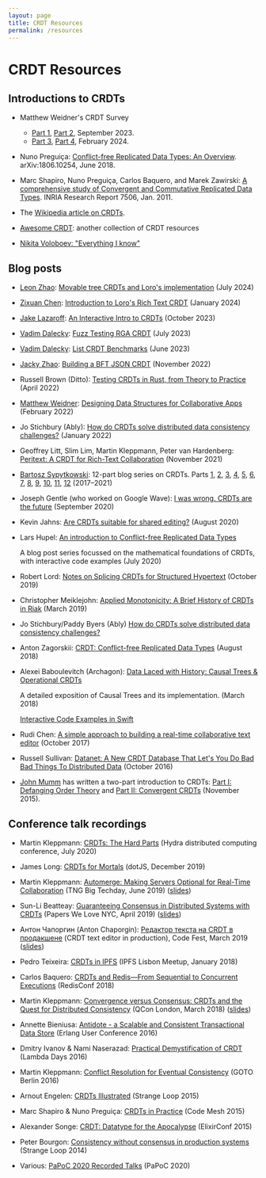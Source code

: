 ```yaml
---
layout: page
title: CRDT Resources
permalink: /resources
---
```


# CRDT Resources

## Introductions to CRDTs

* Matthew Weidner's CRDT Survey
  * [Part 1](https://mattweidner.com/2023/09/26/crdt-survey-1.html), [Part 2](https://mattweidner.com/2023/09/26/crdt-survey-2.html), September 2023.
  * [Part 3](https://mattweidner.com/2023/09/26/crdt-survey-3.html), [Part 4](https://mattweidner.com/2023/09/26/crdt-survey-4.html), February 2024.

* Nuno Pregui&ccedil;a:
  [Conflict-free Replicated Data Types: An Overview](https://arxiv.org/abs/1806.10254).
  arXiv:1806.10254, June 2018.

* Marc Shapiro, Nuno Pregui&ccedil;a, Carlos Baquero, and Marek Zawirski:
  [A comprehensive study of Convergent and Commutative Replicated Data Types](http://hal.inria.fr/inria-00555588/).
  INRIA Research Report 7506, Jan. 2011.

* The [Wikipedia article on CRDTs](https://en.wikipedia.org/wiki/Conflict-free_replicated_data_type).

* [Awesome CRDT](https://github.com/alangibson/awesome-crdt): another collection of CRDT resources

* [Nikita Voloboev: "Everything I know"](https://wiki.nikiv.dev/distributed-systems/crdt)

## Blog posts

* [Leon Zhao](https://github.com/Leeeon233):
  [Movable tree CRDTs and Loro's implementation](https://www.loro.dev/blog/movable-tree)
  (July 2024)

* [Zixuan Chen](https://github.com/zxch3n): 
  [Introduction to Loro's Rich Text CRDT](https://loro.dev/blog/loro-richtext)
  (January 2024)

* [Jake Lazaroff](https://jakelazaroff.com):
  [An Interactive Intro to CRDTs](https://jakelazaroff.com/words/an-interactive-intro-to-crdts/)
  (October 2023)
  
* [Vadim Dalecky](https://github.com/streamich):
  [Fuzz Testing RGA CRDT](https://jsonjoy.com/blog/fuzz-testing-rga-crdt)
  (July 2023)

* [Vadim Dalecky](https://github.com/streamich):
  [List CRDT Benchmarks](https://jsonjoy.com/blog/list-crdt-benchmarks)
  (June 2023)

* [Jacky Zhao](https://jzhao.xyz):
  [Building a BFT JSON CRDT](https://jzhao.xyz/posts/bft-json-crdt)
  (November 2022)

* Russell Brown (Ditto):
  [Testing CRDTs in Rust, from Theory to Practice](https://www.ditto.live/blog/testing-crdts-in-rust-from-theory-to-practice)
  (April 2022)

* [Matthew Weidner](https://mattweidner.com/):
  [Designing Data Structures for Collaborative Apps](https://mattweidner.com/2022/02/10/collaborative-data-design.html)
  (February 2022)

* Jo Stichbury (Ably):
  [How do CRDTs solve distributed data consistency challenges?](https://ably.com/blog/crdts-distributed-data-consistency-challenges)
  (January 2022)

* Geoffrey Litt, Slim Lim, Martin Kleppmann, Peter van Hardenberg:
  [Peritext: A CRDT for Rich-Text Collaboration](https://www.inkandswitch.com/peritext/)
  (November 2021)

* [Bartosz Sypytkowski](https://bartoszsypytkowski.com/): 12-part blog series on CRDTs. Parts
  [1](https://bartoszsypytkowski.com/the-state-of-a-state-based-crdts/),
  [2](https://bartoszsypytkowski.com/optimizing-state-based-crdts-1/),
  [3](https://bartoszsypytkowski.com/optimizing-state-based-crdts-part-2/),
  [4](https://bartoszsypytkowski.com/state-based-crdts-bounded-counter/),
  [5](https://bartoszsypytkowski.com/crdt-map/),
  [6](https://bartoszsypytkowski.com/operation-based-crdts-protocol/),
  [7](https://bartoszsypytkowski.com/operation-based-crdts-registers-and-sets/),
  [8](https://bartoszsypytkowski.com/operation-based-crdts-arrays-1/),
  [9](https://bartoszsypytkowski.com/operation-based-crdts-arrays-2/),
  [10](https://bartoszsypytkowski.com/operation-based-crdts-json-document/),
  [11](https://bartoszsypytkowski.com/pure-operation-based-crdts/),
  [12](https://bartoszsypytkowski.com/crdt-optimizations/)
  (2017–2021)

* Joseph Gentle (who worked on Google Wave):
  [I was wrong. CRDTs are the future](https://josephg.com/blog/crdts-are-the-future/)
  (September 2020)

* Kevin Jahns:
  [Are CRDTs suitable for shared editing?](https://blog.kevinjahns.de/are-crdts-suitable-for-shared-editing/)
  (August 2020)

* Lars Hupel:
  [An introduction to Conflict-free Replicated Data Types](https://lars.hupel.info/topics/crdt/01-intro)

  A blog post series focussed on the mathematical foundations of CRDTs, with interactive code examples (July 2020)

* Robert Lord:
  [Notes on Splicing CRDTs for Structured Hypertext](https://lord.io/blog/2019/splicing-crdts/)
  (October 2019)

* Christopher Meiklejohn:
  [Applied Monotonicity: A Brief History of CRDTs in Riak](http://christophermeiklejohn.com/erlang/lasp/2019/03/08/monotonicity.html)
  (March 2019)

* Jo Stichbury/Paddy Byers (Ably) [How do CRDTs solve distributed data consistency challenges?](https://ably.com/blog/crdts-distributed-data-consistency-challenges)

* Anton Zagorskii:
  [CRDT: Conflict-free Replicated Data Types](https://medium.com/@amberovsky/crdt-conflict-free-replicated-data-types-b4bfc8459d26)
  (August 2018)

* Alexei Baboulevitch (Archagon):
  [Data Laced with History: Causal Trees & Operational CRDTs](http://archagon.net/blog/2018/03/24/data-laced-with-history/)
  
  A detailed exposition of Causal Trees and its implementation. (March 2018)

  [Interactive Code Examples in Swift](https://github.com/archagon/crdt-playground)
  
* Rudi Chen:
  [A simple approach to building a real-time collaborative text editor](http://digitalfreepen.com/2017/10/06/simple-real-time-collaborative-text-editor.html)
  (October 2017)

* Russell Sullivan:
  [Datanet: A New CRDT Database That Let's You Do Bad Bad Things To Distributed Data](http://highscalability.com/blog/2016/10/17/datanet-a-new-crdt-database-that-lets-you-do-bad-bad-things.html)
  (October 2016)

* [John Mumm](http://jtfmumm.com/) has written a two-part introduction to CRDTs:
  [Part I: Defanging Order Theory](http://jtfmumm.com/blog/2015/11/17/crdt-primer-1-defanging-order-theory/) and
  [Part II: Convergent CRDTs](http://jtfmumm.com/blog/2015/11/24/crdt-primer-2-convergent-crdts/)
  (November 2015).

## Conference talk recordings

* Martin Kleppmann:
  [CRDTs: The Hard Parts](https://www.youtube.com/watch?v=x7drE24geUw)
  (Hydra distributed computing conference, July 2020)

* James Long:
  [CRDTs for Mortals](https://www.dotconferences.com/2019/12/james-long-crdts-for-mortals)
  (dotJS, December 2019)

* Martin Kleppmann:
  [Automerge: Making Servers Optional for Real-Time Collaboration](https://www.youtube.com/watch?v=GXJ0D2tfZCM)
  (TNG Big Techday, June 2019)
  ([slides](https://speakerdeck.com/ept/automerge-making-servers-optional-for-real-time-collaboration))
  
* Sun-Li Beatteay:
  [Guaranteeing Consensus in Distributed Systems with CRDTs](https://www.youtube.com/watch?v=1Bs3Fj9rvks)
  (Papers We Love NYC, April 2019)
  ([slides](https://www.slideshare.net/SunLiBeatteay/guaranteeing-consensus-in-distriubuted-systems-with-crdts))

* Антон Чапоргин (Anton Chaporgin):
  [Редактор текста на CRDT в продакшене](https://2019.codefest.ru/lecture/1501)
  (CRDT text editor in production), Code Fest, March 2019
  ([slides](https://speakerdeck.com/codefest/codefest-2019-anton-chaporghin-iandieks-riedaktor-tieksta-na-crdt-v-prodakshienie))

* Pedro Teixeira:
  [CRDTs in IPFS](https://www.youtube.com/watch?v=2VOF-Z-nLnQ)
  (IPFS Lisbon Meetup, January 2018)

* Carlos Baquero:
  [CRDTs and Redis&mdash;From Sequential to Concurrent Executions](https://www.youtube.com/watch?v=ZoMIzBM0nf4)
  (RedisConf 2018)

* Martin Kleppmann:
  [Convergence versus Consensus: CRDTs and the Quest for Distributed Consistency](https://www.infoq.com/presentations/crdt-distributed-consistency/)
  (QCon London, March 2018)
  ([slides](https://speakerdeck.com/ept/convergence-versus-consensus-crdts-and-the-quest-for-distributed-consistency))

* Annette Bieniusa:
  [Antidote - a Scalable and Consistent Transactional Data Store](http://www.erlang-factory.com/euc2016/annette-bieniusa)
  (Erlang User Conference 2016)

* Dmitry Ivanov & Nami Naserazad:
  [Practical Demystification of CRDT](https://www.youtube.com/watch?v=PQzNW8uQ_Y4)
  (Lambda Days 2016)

* Martin Kleppmann:
  [Conflict Resolution for Eventual Consistency](https://www.youtube.com/watch?v=yCcWpzY8dIA)
  (GOTO Berlin 2016)

* Arnout Engelen:
  [CRDTs Illustrated](https://www.youtube.com/watch?v=9xFfOhasiOE)
  (Strange Loop 2015)

* Marc Shapiro & Nuno Pregui&ccedil;a:
  [CRDTs in Practice](https://www.youtube.com/watch?v=xxjHC3yLDqw)
  (Code Mesh 2015)

* Alexander Songe:
  [CRDT: Datatype for the Apocalypse](https://www.youtube.com/watch?v=txD1tfyIIvY)
  (ElixirConf 2015)

* Peter Bourgon:
  [Consistency without consensus in production systems](https://www.youtube.com/watch?v=em9zLzM8O7c)
  (Strange Loop 2014)

* Various:
  [PaPoC 2020 Recorded Talks](https://www.youtube.com/playlist?list=PLHHiNr_VnyWKj64PWjd9iM2OY19s9QGCY)
  (PaPoC 2020)
